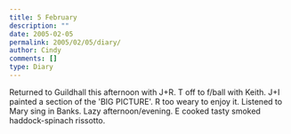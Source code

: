 ```yaml
---
title: 5 February
description: ""
date: 2005-02-05
permalink: 2005/02/05/diary/
author: Cindy
comments: []
type: Diary
---
```


Returned to Guildhall this afternoon with J+R. T off to f/ball with Keith. J+I painted a section of the 'BIG PICTURE'. R too weary to enjoy it. Listened to Mary sing in Banks. Lazy afternoon/evening. E cooked tasty smoked haddock-spinach rissotto.
